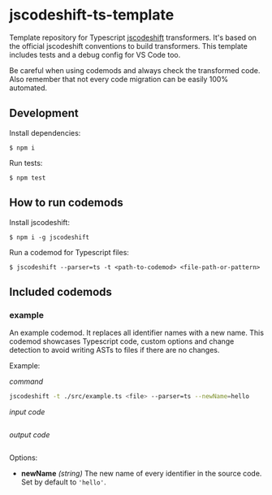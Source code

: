 # jscodeshift-ts-template

Template repository for Typescript [jscodeshift](https://github.com/facebook/jscodeshift) transformers. It's based on the official jscodeshift conventions to build transformers. This template includes tests and a debug config for VS Code too.

Be careful when using codemods and always check the transformed code.
Also remember that not every code migration can be easily 100% automated.

## Development

Install dependencies:

```
$ npm i
```

Run tests:

```
$ npm test
```

## How to run codemods

Install jscodeshift:

```
$ npm i -g jscodeshift
```

Run a codemod for Typescript files:

```
$ jscodeshift --parser=ts -t <path-to-codemod> <file-path-or-pattern>
```

## Included codemods

### example

An example codemod. It replaces all identifier names with a new name.
This codemod showcases Typescript code, custom options and change detection to avoid writing ASTs to files if there are no changes.

Example:

_command_
```bash
jscodeshift -t ./src/example.ts <file> --parser=ts --newName=hello
```

_input code_
```typescript

```

_output code_
```typescript

```

Options:
- **newName** *(string)*
  The new name of every identifier in the source code. Set by default to `'hello'`.
